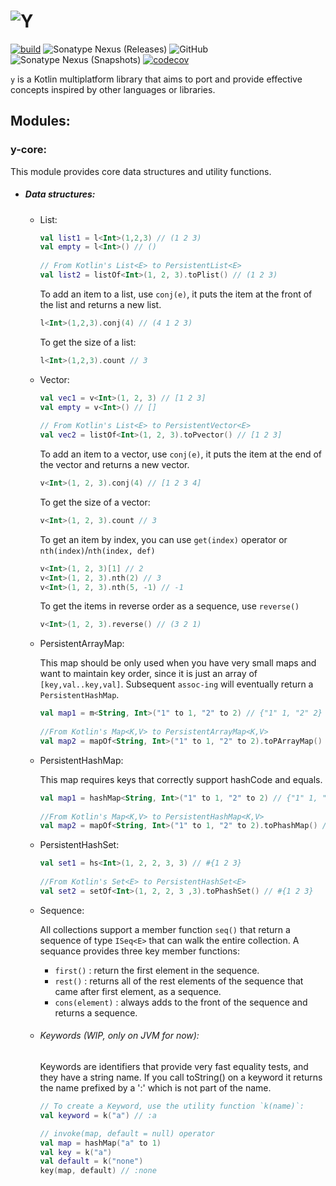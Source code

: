 ![Y](docs/art/logo-with-text.png)
========

[![build](https://github.com/yahyatinani/y/actions/workflows/main.yml/badge.svg)](https://github.com/yahyatinani/y/actions/workflows/main.yml) ![Sonatype Nexus (Releases)](https://img.shields.io/nexus/r/io.github.yahyatinani.y/y-core?server=https%3A%2F%2Fs01.oss.sonatype.org%2F&label=latest%20release&color=blue) ![GitHub](https://img.shields.io/github/license/yahyatinani/y)
 ![Sonatype Nexus (Snapshots)](https://img.shields.io/nexus/s/io.github.yahyatinani.y/y-core?server=https%3A%2F%2Fs01.oss.sonatype.org%2F&label=latest%20snapshot)
 [![codecov](https://codecov.io/gh/yahyatinani/y/branch/main/graph/badge.svg?token=O7NV8M4TTP)](https://codecov.io/gh/yahyatinani/y)

`y` is a Kotlin multiplatform library that aims to port and provide effective
concepts inspired by other languages or libraries.

## Modules:

### y-core:

This module provides core data structures and utility functions.

- ##### Data structures:

    - List:

      ```kotlin
      val list1 = l<Int>(1,2,3) // (1 2 3)
      val empty = l<Int>() // ()
          
      // From Kotlin's List<E> to PersistentList<E>
      val list2 = listOf<Int>(1, 2, 3).toPlist() // (1 2 3)
      ```

      To add an item to a list, use `conj(e)`, it puts the item at the front
      of the list and returns a new list.

      ```kotlin
      l<Int>(1,2,3).conj(4) // (4 1 2 3)
      ```

      To get the size of a list:

      ```kotlin
      l<Int>(1,2,3).count // 3
      ```

    - Vector:

        ```kotlin
      val vec1 = v<Int>(1, 2, 3) // [1 2 3]
        val empty = v<Int>() // []
            
        // From Kotlin's List<E> to PersistentVector<E>
        val vec2 = listOf<Int>(1, 2, 3).toPvector() // [1 2 3]
      ```

      To add an item to a vector, use `conj(e)`, it puts the item at the end
      of the vector and returns a new vector.

      ```kotlin
      v<Int>(1, 2, 3).conj(4) // [1 2 3 4]
      ```

      To get the size of a vector:

      ```kotlin
      v<Int>(1, 2, 3).count // 3
      ```

      To get an item by index, you can use `get(index)` operator
      or `nth(index)`/`nth(index, def)`

      ```kotlin
      v<Int>(1, 2, 3)[1] // 2
      v<Int>(1, 2, 3).nth(2) // 3
      v<Int>(1, 2, 3).nth(5, -1) // -1
      ```

      To get the items in reverse order as a sequence, use `reverse()`

      ```kotlin
      v<Int>(1, 2, 3).reverse() // (3 2 1)
      ```

    - PersistentArrayMap:

      This map should be only used when you have very small maps and want to
      maintain key order, since it is just an array of `[key,val..key,val]`.
      Subsequent `assoc-ing` will eventually return a `PersistentHashMap`.

        ```kotlin
        val map1 = m<String, Int>("1" to 1, "2" to 2) // {"1" 1, "2" 2}
              
        //From Kotlin's Map<K,V> to PersistentArrayMap<K,V>
        val map2 = mapOf<String, Int>("1" to 1, "2" to 2).toPArrayMap() // {"1" 1, "2" 2}
        ```

    - PersistentHashMap:

      This map requires keys that correctly support hashCode and equals.

        ```kotlin
        val map1 = hashMap<String, Int>("1" to 1, "2" to 2) // {"1" 1, "2" 2}
            
        //From Kotlin's Map<K,V> to PersistentHashMap<K,V>
        val map2 = mapOf<String, Int>("1" to 1, "2" to 2).toPhashMap() // {"1" 1, "2" 2}
        ```

    - PersistentHashSet:

      ```kotlin
      val set1 = hs<Int>(1, 2, 2, 3, 3) // #{1 2 3}
          
      //From Kotlin's Set<E> to PersistentHashSet<E>
      val set2 = setOf<Int>(1, 2, 2, 3 ,3).toPhashSet() // #{1 2 3}
      ```

    - Sequence:

      All collections support a member function `seq()` that return a
      sequence of type `ISeq<E>` that can walk the entire collection. A
      sequance provides three key member functions:

        - `first()` : return the first element in the sequence.
        - `rest()` : returns all of the rest elements of the sequence that
          came after first element, as a sequence.
        - `cons(element)` : always adds to the front of the sequence and
          returns a sequence.

    - ###### Keywords (WIP, only on JVM for now):

      Keywords are identifiers that provide very fast equality tests, and they
      have a string name. If you call toString() on a keyword it returns the
      name prefixed by a ':' which is not part of the name.

      ```kotlin
      // To create a Keyword, use the utility function `k(name)`:
      val keyword = k("a") // :a
      
      // invoke(map, default = null) operator
      val map = hashMap("a" to 1)
      val key = k("a")
      val default = k("none")
      key(map, default) // :none
      ```
